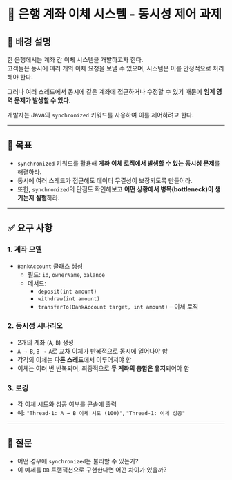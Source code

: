 # 🏦 은행 계좌 이체 시스템 - 동시성 제어 과제

## 📌 배경 설명

한 은행에서는 계좌 간 이체 시스템을 개발하고자 한다.  
고객들은 동시에 여러 개의 이체 요청을 보낼 수 있으며, 시스템은 이를 안정적으로 처리해야 한다.

그러나 여러 스레드에서 동시에 같은 계좌에 접근하거나 수정할 수 있기 때문에 **임계 영역 문제가 발생할 수 있다.**

개발자는 Java의 `synchronized` 키워드를 사용하여 이를 제어하려고 한다.

---

## 🎯 목표

- `synchronized` 키워드를 활용해 **계좌 이체 로직에서 발생할 수 있는 동시성 문제**를 해결하라.
- 동시에 여러 스레드가 접근해도 데이터 무결성이 보장되도록 만들어라.
- 또한, `synchronized`의 단점도 확인해보고 **어떤 상황에서 병목(bottleneck)이 생기는지 실험**하라.

---

## ✅ 요구 사항

### 1. 계좌 모델
- `BankAccount` 클래스 생성
    - 필드: `id`, `ownerName`, `balance`
    - 메서드:
        - `deposit(int amount)`
        - `withdraw(int amount)`
        - `transferTo(BankAccount target, int amount)` – 이체 로직

### 2. 동시성 시나리오
- 2개의 계좌 (`A`, `B`) 생성
- `A → B`, `B → A`로 교차 이체가 반복적으로 동시에 일어나야 함
- 각각의 이체는 **다른 스레드**에서 이루어져야 함
- 이체는 여러 번 반복되며, 최종적으로 **두 계좌의 총합은 유지**되어야 함

### 3. 로깅
- 각 이체 시도와 성공 여부를 콘솔에 출력
- 예: `"Thread-1: A → B 이체 시도 (100)"`, `"Thread-1: 이체 성공"`

---

## 💬 질문

- 어떤 경우에 `synchronized`는 불리할 수 있는가?
- 이 예제를 `DB` 트랜잭션으로 구현한다면 어떤 차이가 있을까?